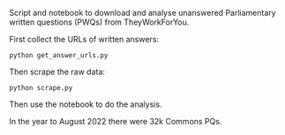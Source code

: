 Script and notebook to download and analyse unanswered Parliamentary written questions (PWQs) from TheyWorkForYou.

First collect the URLs of written answers:

    python get_answer_urls.py

Then scrape the raw data:

    python scrape.py

Then use the notebook to do the analysis.

In the year to August 2022 there were 32k Commons PQs.
